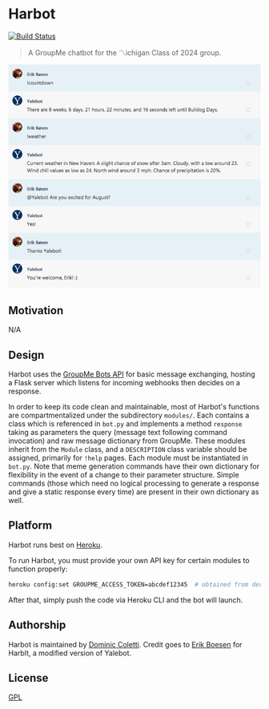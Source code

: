 # Harbot
[![Build Status](https://travis-ci.org/ErikBoesen/Yalebot.svg?branch=master)](https://travis-ci.org/ErikBoesen/Yalebot)

> A GroupMe chatbot for the 〽️ichigan Class of 2024 group.

![Screenshot](screenshot.png)

## Motivation
N/A

## Design
Harbot uses the [GroupMe Bots API](https://dev.groupme.com/tutorials/bots) for basic message exchanging, hosting a Flask server which listens for incoming webhooks then decides on a response.

In order to keep its code clean and maintainable, most of Harbot's functions are compartmentalized under the subdirectory `modules/`. Each contains a class which is referenced in `bot.py` and implements a method `response` taking as parameters the query (message text following command invocation) and raw message dictionary from GroupMe. These modules inherit from the `Module` class, and a `DESCRIPTION` class variable should be assigned, primarily for `!help` pages. Each module must be instantiated in `bot.py`. Note that meme generation commands have their own dictionary for flexibility in the event of a change to their parameter structure. Simple commands (those which need no logical processing to generate a response and give a static response every time) are present in their own dictionary as well.

## Platform
Harbot runs best on [Heroku](https://heroku.com).

To run Harbot, you must provide your own API key for certain modules to function properly:

```sh
heroku config:set GROUPME_ACCESS_TOKEN=abcdef12345  # obtained from dev.groupme.com
```

After that, simply push the code via Heroku CLI and the bot will launch.

## Authorship
Harbot is maintained by [Dominic Coletti](https://github.com/dominiccoletti). Credit goes to [Erik Boesen](https://github.com/ErikBoesen) for Harblt, a modified version of Yalebot.

## License
[GPL](LICENSE)
